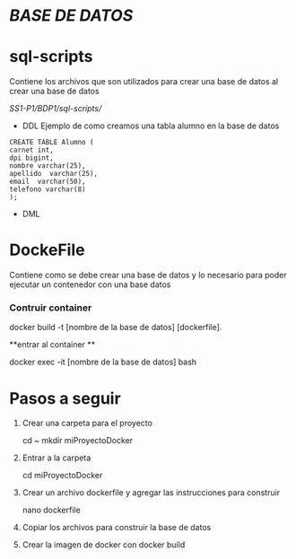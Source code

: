 # _BASE DE DATOS_

# sql-scripts 
Contiene los archivos que son utilizados para crear una base de datos al crear una base de datos

_SS1-P1/BDP1/sql-scripts/_

- DDL
Ejemplo de como creamos una tabla alumno en la base de datos
```
CREATE TABLE Alumno (
carnet int,
dpi bigint,
nombre varchar(25),
apellido  varchar(25),
email  varchar(50),
telefono varchar(8)
);
```

- DML


# DockeFile
Contiene como se debe crear una base de datos y lo necesario para poder ejecutar un contenedor con una base datos

### Contruir container

docker build -t [nombre de la base de datos] [dockerfile].

**entrar al container **

docker exec -it [nombre de la base de datos] bash

# Pasos a seguir
1. Crear una carpeta para el proyecto 
    
    cd ~
    mkdir miProyectoDocker
    
2. Entrar a la carpeta

    cd miProyectoDocker

3. Crear un archivo dockerfile y agregar las instrucciones para construir

    nano dockerfile

4. Copiar los archivos para construir la base de datos
5. Crear la imagen de docker con docker build

